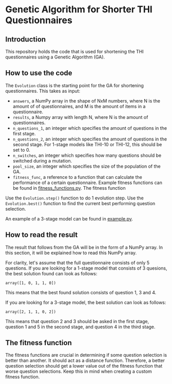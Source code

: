 # Genetic Algorithm for Shorter THI Questionnaires


## Introduction

This repository holds the code that is used for shortening the THI questionnaires using a Genetic Algorithm (GA). 

## How to use the code

The `Evolution` class is the starting point for the GA for shortening questionnaires. This takes as input:

- `answers`, a NumPy array in the shape of NxM numbers, where N is the amount of of questionnaires, and M is the amount of items in a questionnaire.
- `results`, a Numpy array with length N, where N is the amount of questionnaires.
- `n_questions_1`, an integer which specifies the amount of questions in the first stage.
- `n_questions_2`, an integer which specifies the amount of questions in the second stage. For 1-stage models like THI-10 or THI-12, this should be set to 0.
- `n_switches`, an integer which specifies how many questions should be switched during a mutation.
- `pool_size`, an integer which specifies the size of the population of the GA.
- `fitness_func`, a reference to a function that can calculate the performance of a certain questionnaire. Example fitness functions can be found in [fitness_functions.py](fitness_functions.py). The fitness function 

Use the `Evolution.step()` function to do 1 evolution step. Use the `Evolution.best()` function to find the current best performing question selection.

An example of a 3-stage model can be found in [example.py](example.py).

## How to read the result

The result that follows from the GA will be in the form of a NumPy array. In this section, it will be explained how to read this NumPy array.

For clarity, let's assume that the full questionnaire consists of only 5 questions. If you are looking for a 1-stage model that consists of 3 quesions, the best solution found can look as follows:

    array([1, 0, 1, 1, 0])

This means that the best found solution consists of question 1, 3 and 4.

If you are looking for a 3-stage model, the best solution can look as follows:

    array([2, 1, 1, 0, 2])

This means that question 2 and 3 should be asked in the first stage, question 1 and 5 in the second stage, and question 4 in the third stage.

## The fitness function

The fitness functions are crucial in determining if some question selection is better than another. It should act as a distance function. Therefore, a better question selection should get a lower value out of the fitness function that worse question selections. Keep this in mind when creating a custom fitness function.